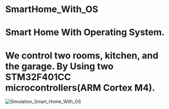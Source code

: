 # SmartHome_With_OS

# Smart Home With Operating System. 
# We control two rooms, kitchen, and the garage. By Using two STM32F401CC microcontrollers(ARM Cortex M4).

![Simulation_Smart_Home_With_OS](https://github.com/markelmasry/SmartHome_With_OS/assets/85359577/29083422-513a-448b-af15-5b02031679ba)
